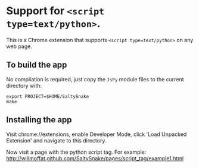 # Support for `<script type=text/python>`.

This is a Chrome extension that supports `<script type=text/python>` on any web page.

## To build the app

No compliation is required, just copy the `JsPy` module files to the current directory with:

    export PROJECT=$HOME/SaltySnake
    make

## Installing the app

Visit chrome://extensions, enable Developer Mode, click 'Load Unpacked Extension' and navigate to this directory.

Now visit a page with the python script tag. For example: http://willmoffat.github.com/SaltySnake/pages/script_tag/example1.html


